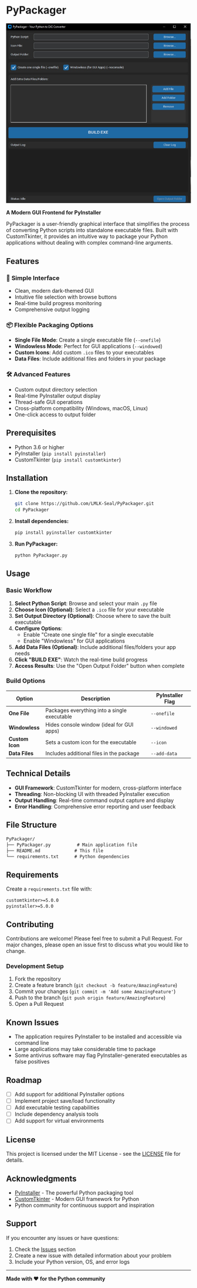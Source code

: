 # PyPackager

![dev-starter Chat Demo](https://raw.githubusercontent.com/LMLK-seal/PyPackager/refs/heads/main/img.jpg)

**A Modern GUI Frontend for PyInstaller**

PyPackager is a user-friendly graphical interface that simplifies the process of converting Python scripts into standalone executable files. Built with CustomTkinter, it provides an intuitive way to package your Python applications without dealing with complex command-line arguments.

## Features

### 🎯 **Simple Interface**
- Clean, modern dark-themed GUI
- Intuitive file selection with browse buttons
- Real-time build progress monitoring
- Comprehensive output logging

### 📦 **Flexible Packaging Options**
- **Single File Mode**: Create a single executable file (`--onefile`)
- **Windowless Mode**: Perfect for GUI applications (`--windowed`)
- **Custom Icons**: Add custom `.ico` files to your executables
- **Data Files**: Include additional files and folders in your package

### 🛠 **Advanced Features**
- Custom output directory selection
- Real-time PyInstaller output display
- Thread-safe GUI operations
- Cross-platform compatibility (Windows, macOS, Linux)
- One-click access to output folder

## Prerequisites

- Python 3.6 or higher
- PyInstaller (`pip install pyinstaller`)
- CustomTkinter (`pip install customtkinter`)

## Installation

1. **Clone the repository:**
   ```bash
   git clone https://github.com/LMLK-Seal/PyPackager.git
   cd PyPackager
   ```

2. **Install dependencies:**
   ```bash
   pip install pyinstaller customtkinter
   ```

3. **Run PyPackager:**
   ```bash
   python PyPackager.py
   ```

## Usage

### Basic Workflow

1. **Select Python Script**: Browse and select your main `.py` file
2. **Choose Icon (Optional)**: Select a `.ico` file for your executable
3. **Set Output Directory (Optional)**: Choose where to save the built executable
4. **Configure Options**:
   - Enable "Create one single file" for a single executable
   - Enable "Windowless" for GUI applications
5. **Add Data Files (Optional)**: Include additional files/folders your app needs
6. **Click "BUILD EXE"**: Watch the real-time build progress
7. **Access Results**: Use the "Open Output Folder" button when complete

### Build Options

| Option | Description | PyInstaller Flag |
|--------|-------------|------------------|
| **One File** | Packages everything into a single executable | `--onefile` |
| **Windowless** | Hides console window (ideal for GUI apps) | `--windowed` |
| **Custom Icon** | Sets a custom icon for the executable | `--icon` |
| **Data Files** | Includes additional files in the package | `--add-data` |


## Technical Details

- **GUI Framework**: CustomTkinter for modern, cross-platform interface
- **Threading**: Non-blocking UI with threaded PyInstaller execution
- **Output Handling**: Real-time command output capture and display
- **Error Handling**: Comprehensive error reporting and user feedback

## File Structure

```
PyPackager/
├── PyPackager.py          # Main application file
├── README.md             # This file
└── requirements.txt      # Python dependencies
```

## Requirements

Create a `requirements.txt` file with:
```
customtkinter>=5.0.0
pyinstaller>=5.0.0
```

## Contributing

Contributions are welcome! Please feel free to submit a Pull Request. For major changes, please open an issue first to discuss what you would like to change.

### Development Setup

1. Fork the repository
2. Create a feature branch (`git checkout -b feature/AmazingFeature`)
3. Commit your changes (`git commit -m 'Add some AmazingFeature'`)
4. Push to the branch (`git push origin feature/AmazingFeature`)
5. Open a Pull Request

## Known Issues

- The application requires PyInstaller to be installed and accessible via command line
- Large applications may take considerable time to package
- Some antivirus software may flag PyInstaller-generated executables as false positives

## Roadmap

- [ ] Add support for additional PyInstaller options
- [ ] Implement project save/load functionality
- [ ] Add executable testing capabilities
- [ ] Include dependency analysis tools
- [ ] Add support for virtual environments

## License

This project is licensed under the MIT License - see the [LICENSE](LICENSE) file for details.

## Acknowledgments

- [PyInstaller](https://pyinstaller.readthedocs.io/) - The powerful Python packaging tool
- [CustomTkinter](https://customtkinter.tomschimansky.com/) - Modern GUI framework for Python
- Python community for continuous support and inspiration

## Support

If you encounter any issues or have questions:

1. Check the [Issues](https://github.com/yourusername/PyPackager/issues) section
2. Create a new issue with detailed information about your problem
3. Include your Python version, OS, and error logs

---

**Made with ❤️ for the Python community**
